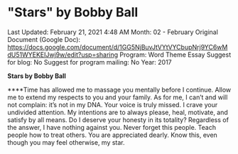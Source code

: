 # "Stars" by Bobby Ball

Last Updated: February 21, 2021 4:48 AM
Month: 02 - February
Original Document (Google Doc): https://docs.google.com/document/d/1GG5NjBuvJtVYtVYCbupNrj9YC6wMdU51WYEKEIJwj9w/edit?usp=sharing
Program: Word Theme Essay
Suggest for blog: No
Suggest for program mailing: No
Year: 2017

**Stars by Bobby Ball**

****Time has allowed me to massage you mentally before I continue. Allow me to extend my respects to you and your family. As for me, I can’t and will not complain: it’s not in my DNA. Your voice is truly missed. I crave your undivided attention. My intentions are to always please, heal, motivate, and satisfy by all means. Do I deserve your honesty in its totality? Regardless of the answer, I have nothing against you. Never forget this people. Teach people how to treat others. You are appreciated dearly. Know this, even though you may feel otherwise, my star.